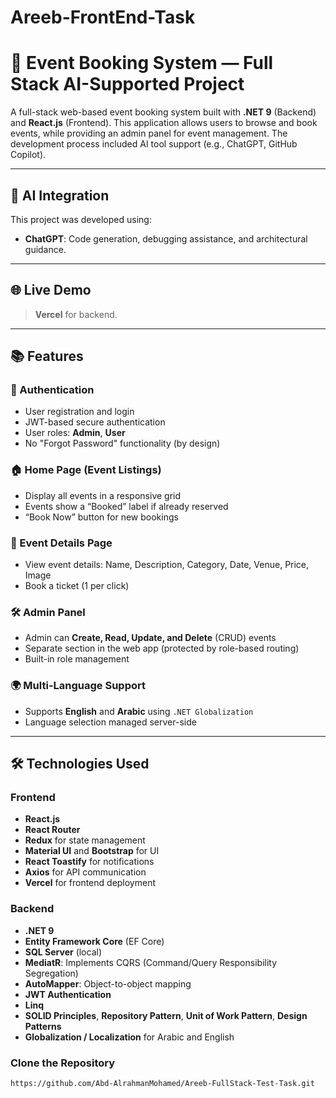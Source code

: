 # Areeb-FrontEnd-Task

# 🎉 Event Booking System — Full Stack AI-Supported Project

A full-stack web-based event booking system built with **.NET 9** (Backend) and **React.js** (Frontend). This application allows users to browse and book events, while providing an admin panel for event management. The development process included AI tool support (e.g., ChatGPT, GitHub Copilot).

---

## 🧠 AI Integration

This project was developed using:
- **ChatGPT**: Code generation, debugging assistance, and architectural guidance.

---

## 🌐 Live Demo

> **Vercel** for backend.

---

## 📚 Features

### 👤 Authentication
- User registration and login
- JWT-based secure authentication
- User roles: **Admin**, **User**
- No "Forgot Password" functionality (by design)

### 🏠 Home Page (Event Listings)
- Display all events in a responsive grid
- Events show a “Booked” label if already reserved
- “Book Now” button for new bookings

### 📄 Event Details Page
- View event details: Name, Description, Category, Date, Venue, Price, Image
- Book a ticket (1 per click)

### 🛠️ Admin Panel
- Admin can **Create, Read, Update, and Delete** (CRUD) events
- Separate section in the web app (protected by role-based routing)
- Built-in role management

### 🌍 Multi-Language Support
- Supports **English** and **Arabic** using `.NET Globalization`
- Language selection managed server-side

---

## 🛠️ Technologies Used

### Frontend
- **React.js**
- **React Router**
- **Redux** for state management
- **Material UI** and **Bootstrap** for UI
- **React Toastify** for notifications
- **Axios** for API communication
- **Vercel** for frontend deployment

### Backend
- **.NET 9**
- **Entity Framework Core** (EF Core)
- **SQL Server** (local)
- **MediatR**: Implements CQRS (Command/Query Responsibility Segregation)
- **AutoMapper**: Object-to-object mapping
- **JWT Authentication**
- **Linq**
- **SOLID Principles**, **Repository Pattern**, **Unit of Work Pattern**, **Design Patterns**
- **Globalization / Localization** for Arabic and English

### Clone the Repository
```bash
https://github.com/Abd-AlrahmanMohamed/Areeb-FullStack-Test-Task.git


